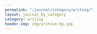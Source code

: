 ```yaml
---
permalink: "/journal/category/writing/"
layout: journal_by_category
category: writing
header-img: img/archive-bg.jpg
---
```


